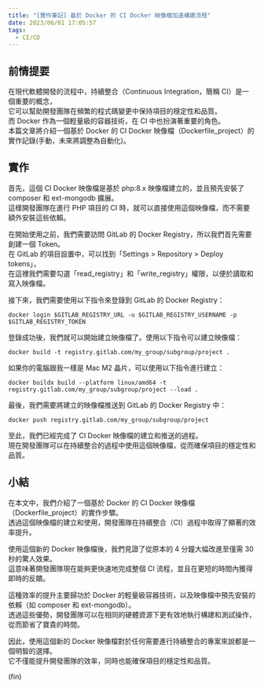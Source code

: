 ```yaml
---
title: "[實作筆記] 基於 Docker 的 CI Docker 映像檔加速構建流程"
date: 2023/06/01 17:05:57
tags:
  - CI/CD
---
```


## 前情提要

在現代軟體開發的流程中，持續整合（Continuous Integration，簡稱 CI）是一個重要的概念，  
它可以幫助開發團隊在頻繁的程式碼變更中保持項目的穩定性和品質。  
而 Docker 作為一個輕量級的容器技術，在 CI 中也扮演著重要的角色。  
本篇文章將介紹一個基於 Docker 的 CI Docker 映像檔（Dockerfile_project）的實作記錄(手動，未來將調整為自動化)。

## 實作

首先，這個 CI Docker 映像檔是基於 php:8.x 映像檔建立的，並且預先安裝了 composer 和 ext-mongodb 擴展。  
這樣開發團隊在進行 PHP 項目的 CI 時，就可以直接使用這個映像檔，而不需要額外安裝這些依賴。

在開始使用之前，我們需要訪問 GitLab 的 Docker Registry，所以我們首先需要創建一個 Token。  
在 GitLab 的項目設置中，可以找到「Settings > Repository > Deploy tokens」，  
在這裡我們需要勾選「read_registry」和「write_registry」權限，以便於讀取和寫入映像檔。

接下來，我們需要使用以下指令來登錄到 GitLab 的 Docker Registry：

```shell
docker login $GITLAB_REGISTRY_URL -u $GITLAB_REGISTRY_USERNAME -p $GITLAB_REGISTRY_TOKEN
```

登錄成功後，我們就可以開始建立映像檔了。使用以下指令可以建立映像檔：

```shell
docker build -t registry.gitlab.com/my_group/subgroup/project .
```

如果你的電腦跟我一樣是 Mac M2 晶片，可以使用以下指令進行建立：

```shell
docker buildx build --platform linux/amd64 -t registry.gitlab.com/my_group/subgroup/project --load .
```

最後，我們需要將建立的映像檔推送到 GitLab 的 Docker Registry 中：

```shell
docker push registry.gitlab.com/my_group/subgroup/project
```

至此，我們已經完成了 CI Docker 映像檔的建立和推送的過程。  
現在開發團隊可以在持續整合的過程中使用這個映像檔，從而確保項目的穩定性和品質。

## 小結

在本文中，我們介紹了一個基於 Docker 的 CI Docker 映像檔（Dockerfile_project）的實作步驟。  
透過這個映像檔的建立和使用，開發團隊在持續整合（CI）過程中取得了顯著的效率提升。

使用這個新的 Docker 映像檔後，我們見證了從原本的 4 分鐘大幅改進至僅需 30 秒的驚人效果。  
這意味著開發團隊現在能夠更快速地完成整個 CI 流程，並且在更短的時間內獲得即時的反饋。

這種效率的提升主要歸功於 Docker 的輕量級容器技術，以及映像檔中預先安裝的依賴（如 composer 和 ext-mongodb）。  
透過這些優勢，開發團隊可以在相同的硬體資源下更有效地執行構建和測試操作，從而節省了寶貴的時間。

因此，使用這個新的 Docker 映像檔對於任何需要進行持續整合的專案來說都是一個明智的選擇。  
它不僅能提升開發團隊的效率，同時也能確保項目的穩定性和品質。

(fin)
